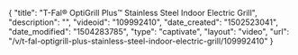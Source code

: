 {
    "title": "T-Fal&reg; OptiGrill Plus&trade; Stainless Steel Indoor Electric Grill",
    "description": "",
    "videoid": "109992410",
    "date_created": "1502523041",
    "date_modified": "1504283785",
    "type": "captivate",
    "layout": "video",
    "url": "\/v\/t-fal-optigrill-plus-stainless-steel-indoor-electric-grill\/109992410"
}